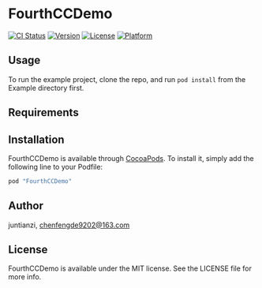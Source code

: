# FourthCCDemo

[![CI Status](http://img.shields.io/travis/juntianzi/FourthCCDemo.svg?style=flat)](https://travis-ci.org/juntianzi/FourthCCDemo)
[![Version](https://img.shields.io/cocoapods/v/FourthCCDemo.svg?style=flat)](http://cocoapods.org/pods/FourthCCDemo)
[![License](https://img.shields.io/cocoapods/l/FourthCCDemo.svg?style=flat)](http://cocoapods.org/pods/FourthCCDemo)
[![Platform](https://img.shields.io/cocoapods/p/FourthCCDemo.svg?style=flat)](http://cocoapods.org/pods/FourthCCDemo)

## Usage

To run the example project, clone the repo, and run `pod install` from the Example directory first.

## Requirements

## Installation

FourthCCDemo is available through [CocoaPods](http://cocoapods.org). To install
it, simply add the following line to your Podfile:

```ruby
pod "FourthCCDemo"
```

## Author

juntianzi, chenfengde9202@163.com

## License

FourthCCDemo is available under the MIT license. See the LICENSE file for more info.
